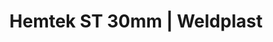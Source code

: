 ---
Filename: "hemtek-st-30mm"
Link: "file:/Users/vinayakpatel/Downloads/www.weldplast.cz/hemtek-st-30mm"
product_name: "HEMTEK ST30 mm, 230 V / 3450 W"
product_id: "Obj. číslo:157.861"
title: "Hemtek ST 30mm | Weldplast"
product_desc: "Svařování lemů nebylo nikdy snazší. Svařovací přístroj HEMTEK ST je určen pro širokou škálu aplikací – velice snadno můžete svařovat např. propagační bannery, plachty apod. Přístroj během chvíle a velmi jednoduše připevníte k téměř jakémukoliv pracovnímu stolu a můžete začít svařovat.Svařovací rychlost až 12 m/min.Silné dmychadloSnadné nastavení lemovacího zařízení1 lemovací zařízení pro 3 různé aplikace: lem: 20/30/40 mm; otevřený lem do 100 mm; kedrSnadné ovládání: díky pedálu máte obě ruce volné pro manipulaci s materiálemVše v jednom: již není třeba žádné další svařování ručními přístrojiVšechny svařovací parametry jsou nastavitelnéOchlazovací režimLze upnout na téměř jakýkoliv stůl pomocí nastavitelného rychloupínacího zámku"
product_specs: "Značka schválení, Třída ochrany I, NapětíV~230, PříkonW3450, FrekvenceHz50 / 60, Max. teplota°C650, Rychlostm/min0,8 - 12, Úroveň hlučnosti LpAdB70, Rozměry (D x Š x V)mm433 x 350 x 600, Hmotnostkg27 (včetně připevňovacího zařízení), Šířka trysekmm30"
product_downloads: "TECHNICKÉ TKANINY - katalog stáhnout , HEMTEK ST - manuál CZ stáhnout , HEMTEK ST - produktový list stáhnout"
href: "https://www.weldplast.cz/files/katalog-technicke-tkaniny-2019-web.pdf, https://www.weldplast.cz/files/katalog-technicke-tkaniny-2019-web.pdf, https://www.weldplast.cz/files/hemtek-cz.pdf, https://www.weldplast.cz/files/hemtek-cz.pdf, https://www.weldplast.cz/files/hemtek-datasheet-cz-2017-web.pdf, https://www.weldplast.cz/files/hemtek-datasheet-cz-2017-web.pdf"
p_desc_2: "Svařování lemů nebylo nikdy snazší. Svařovací přístroj HEMTEK ST je určen pro širokou škálu aplikací – velice snadno můžete svařovat např. propagační bannery, plachty apod. Přístroj během chvíle a velmi jednoduše připevníte k téměř jakémukoliv pracovnímu stolu a můžete začít svařovat.Svařovací rychlost až 12 m/min.Silné dmychadloSnadné nastavení lemovacího zařízení1 lemovací zařízení pro 3 různé aplikace: lem: 20/30/40 mm; otevřený lem do 100 mm; kedrSnadné ovládání: díky pedálu máte obě ruce volné pro manipulaci s materiálemVše v jednom: již není třeba žádné další svařování ručními přístrojiVšechny svařovací parametry jsou nastavitelnéOchlazovací režimLze upnout na téměř jakýkoliv stůl pomocí nastavitelného rychloupínacího zámku"
accessories: "SEAMTEK W-900 AT230 V / 3900 WnovéHEMTEK K-STSEAMTEK 900 ATpodstavec, 2 ocelová přítlačná kola 25 mm, standardní tryska 25 mmHEMTEK ST20mm, 230V/ 2350 WHEMTEK ST40 mm, 230 V / 3450 W"
similar_products: ""
---